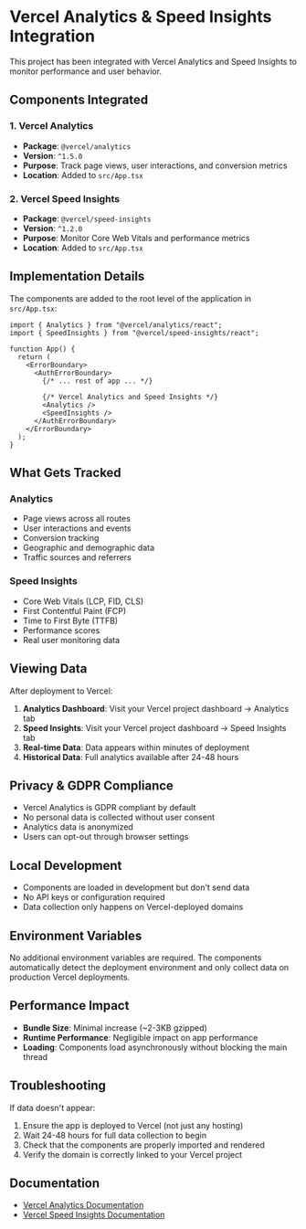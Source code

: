 # Vercel Analytics & Speed Insights Integration

This project has been integrated with Vercel Analytics and Speed Insights to monitor performance and user behavior.

## Components Integrated

### 1. Vercel Analytics

- **Package**: `@vercel/analytics`
- **Version**: `^1.5.0`
- **Purpose**: Track page views, user interactions, and conversion metrics
- **Location**: Added to `src/App.tsx`

### 2. Vercel Speed Insights

- **Package**: `@vercel/speed-insights`
- **Version**: `^1.2.0`
- **Purpose**: Monitor Core Web Vitals and performance metrics
- **Location**: Added to `src/App.tsx`

## Implementation Details

The components are added to the root level of the application in `src/App.tsx`:

```tsx
import { Analytics } from "@vercel/analytics/react";
import { SpeedInsights } from "@vercel/speed-insights/react";

function App() {
  return (
    <ErrorBoundary>
      <AuthErrorBoundary>
        {/* ... rest of app ... */}

        {/* Vercel Analytics and Speed Insights */}
        <Analytics />
        <SpeedInsights />
      </AuthErrorBoundary>
    </ErrorBoundary>
  );
}
```

## What Gets Tracked

### Analytics

- Page views across all routes
- User interactions and events
- Conversion tracking
- Geographic and demographic data
- Traffic sources and referrers

### Speed Insights

- Core Web Vitals (LCP, FID, CLS)
- First Contentful Paint (FCP)
- Time to First Byte (TTFB)
- Performance scores
- Real user monitoring data

## Viewing Data

After deployment to Vercel:

1. **Analytics Dashboard**: Visit your Vercel project dashboard → Analytics tab
2. **Speed Insights**: Visit your Vercel project dashboard → Speed Insights tab
3. **Real-time Data**: Data appears within minutes of deployment
4. **Historical Data**: Full analytics available after 24-48 hours

## Privacy & GDPR Compliance

- Vercel Analytics is GDPR compliant by default
- No personal data is collected without user consent
- Analytics data is anonymized
- Users can opt-out through browser settings

## Local Development

- Components are loaded in development but don't send data
- No API keys or configuration required
- Data collection only happens on Vercel-deployed domains

## Environment Variables

No additional environment variables are required. The components automatically detect the deployment environment and only collect data on production Vercel deployments.

## Performance Impact

- **Bundle Size**: Minimal increase (~2-3KB gzipped)
- **Runtime Performance**: Negligible impact on app performance
- **Loading**: Components load asynchronously without blocking the main thread

## Troubleshooting

If data doesn't appear:

1. Ensure the app is deployed to Vercel (not just any hosting)
2. Wait 24-48 hours for full data collection to begin
3. Check that the components are properly imported and rendered
4. Verify the domain is correctly linked to your Vercel project

## Documentation

- [Vercel Analytics Documentation](https://vercel.com/docs/analytics)
- [Vercel Speed Insights Documentation](https://vercel.com/docs/speed-insights)
